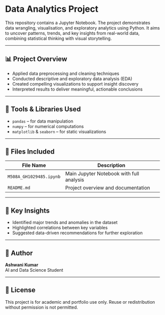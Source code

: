 # Data Analytics Project

This repository contains a Jupyter Notebook. The project demonstrates data wrangling, visualisation, and exploratory analytics using Python. It aims to uncover patterns, trends, and key insights from real-world data, combining statistical thinking with visual storytelling.

---

## 📊 Project Overview

- Applied data preprocessing and cleaning techniques
- Conducted descriptive and exploratory data analysis (EDA)
- Created compelling visualizations to support insight discovery
- Interpreted results to deliver meaningful, actionable conclusions

---

## 🧠 Tools & Libraries Used

- `pandas` – for data manipulation
- `numpy` – for numerical computations
- `matplotlib` & `seaborn` – for static visualizations

---

## 📁 Files Included

| File Name                | Description                                  |
|--------------------------|----------------------------------------------|
| `M508A_GH1029485.ipynb`  | Main Jupyter Notebook with full analysis     |
| `README.md`              | Project overview and documentation           |

---

## 📌 Key Insights

- Identified major trends and anomalies in the dataset
- Highlighted correlations between key variables
- Suggested data-driven recommendations for further exploration

---

## 👤 Author

**Ashwani Kumar**  
AI and Data Science Student 

---

## 📜 License

This project is for academic and portfolio use only. Reuse or redistribution without permission is not permitted.

